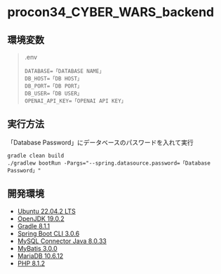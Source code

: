 # procon34_CYBER_WARS_backend

## 環境変数

> .env
>
> ```dotenv:.env
> DATABASE=「DATABASE NAME」
> DB_HOST=「DB HOST」
> DB_PORT=「DB PORT」
> DB_USER=「DB USER」
> OPENAI_API_KEY=「OPENAI API KEY」
> ```

## 実行方法

「Database Password」にデータベースのパスワードを入れて実行

```
gradle clean build
./gradlew bootRun -Pargs="--spring.datasource.password=「Database Password」"
```

## 開発環境

- [Ubuntu 22.04.2 LTS](https://jp.ubuntu.com/)
- [OpenJDK 19.0.2](https://openjdk.org/)
- [Gradle 8.1.1](https://gradle.org/)
- [Spring Boot CLI 3.0.6](https://spring.io/)
- [MySQL Connector Java 8.0.33](https://www.mysql.com/jp/products/connector/)
- [MyBatis 3.0.0](https://blog.mybatis.org/)
- [MariaDB 10.6.12](https://mariadb.org/)
- [PHP 8.1.2](https://www.php.net/)
